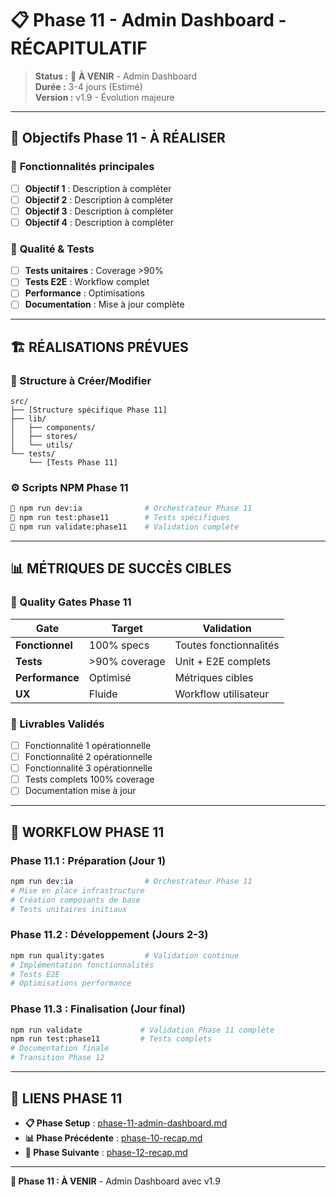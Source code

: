 # 📋 Phase 11 - Admin Dashboard - RÉCAPITULATIF

> **Status :** 🔄 **À VENIR** - Admin Dashboard  
> **Durée :** 3-4 jours (Estimé)  
> **Version :** v1.9 - Évolution majeure  

---

## 🎯 **Objectifs Phase 11 - À RÉALISER**

### 🎯 **Fonctionnalités principales**
- [ ] **Objectif 1** : Description à compléter
- [ ] **Objectif 2** : Description à compléter
- [ ] **Objectif 3** : Description à compléter
- [ ] **Objectif 4** : Description à compléter

### 🎯 **Qualité & Tests**
- [ ] **Tests unitaires** : Coverage >90%
- [ ] **Tests E2E** : Workflow complet
- [ ] **Performance** : Optimisations
- [ ] **Documentation** : Mise à jour complète

---

## 🏗️ **RÉALISATIONS PRÉVUES**

### **📁 Structure à Créer/Modifier**
```
src/
├── [Structure spécifique Phase 11]
├── lib/
│   ├── components/
│   ├── stores/
│   └── utils/
└── tests/
    └── [Tests Phase 11]
```

### **⚙️ Scripts NPM Phase 11**
```bash
🎯 npm run dev:ia              # Orchestrateur Phase 11
🎯 npm run test:phase11        # Tests spécifiques
🎯 npm run validate:phase11    # Validation complète
```

---

## 📊 **MÉTRIQUES DE SUCCÈS CIBLES**

### **🎯 Quality Gates Phase 11**
| Gate | Target | Validation |
|------|--------|------------|
| **Fonctionnel** | 100% specs | Toutes fonctionnalités |
| **Tests** | >90% coverage | Unit + E2E complets |
| **Performance** | Optimisé | Métriques cibles |
| **UX** | Fluide | Workflow utilisateur |

### **🎯 Livrables Validés**
- [ ] Fonctionnalité 1 opérationnelle
- [ ] Fonctionnalité 2 opérationnelle  
- [ ] Fonctionnalité 3 opérationnelle
- [ ] Tests complets 100% coverage
- [ ] Documentation mise à jour

---

## 🔄 **WORKFLOW PHASE 11**

### **Phase 11.1 : Préparation (Jour 1)**
```bash
npm run dev:ia                # Orchestrateur Phase 11
# Mise en place infrastructure
# Création composants de base
# Tests unitaires initiaux
```

### **Phase 11.2 : Développement (Jours 2-3)**
```bash
npm run quality:gates         # Validation continue
# Implémentation fonctionnalités
# Tests E2E
# Optimisations performance
```

### **Phase 11.3 : Finalisation (Jour final)**
```bash
npm run validate             # Validation Phase 11 complète
npm run test:phase11         # Tests complets
# Documentation finale
# Transition Phase 12
```

---

## 🔗 **LIENS PHASE 11**

- **📋 Phase Setup** : [phase-11-admin-dashboard.md](./phase-11-admin-dashboard.md)
- **📊 Phase Précédente** : [phase-10-recap.md](./phase-10-recap.md)
- **🔄 Phase Suivante** : [phase-12-recap.md](./phase-12-recap.md)

---

**🎯 Phase 11 : À VENIR** - Admin Dashboard avec v1.9